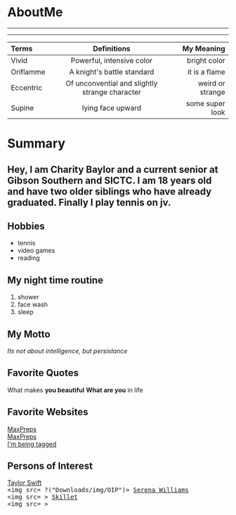 # AboutMe
---
---
| Terms | Definitions | My Meaning |
|:-|:----:|----: |
| Vivid | Powerful, intensive color | bright color |
| Oriflamme | A knight's battle standard | it is a flame |
| Eccentric | Of unconvential and slightly strange character | weird or strange |
| Supine | lying face upward | some super look |
# Summary
[I have a new home]: https://redbirdrants.com/

## Hey, I am Charity Baylor and a current senior at Gibson Southern and SICTC. I am 18 years old and have two older siblings who have already graduated. Finally I play tennis on jv. 
[1]:https://www.taylorswift.com/
[2]:https://en.wikipedia.org/wiki/Serena_Williams
[3]:https://www.skillet.com/?frontpage=true
Hobbies
-
- tennis
- video games
- reading 

My night time routine 
-
1. shower
2. face wash
3. sleep

## My Motto

*Its not about intelligence, but persistance*

## Favorite Quotes

What makes **you beautiful**
<b>What are you</b> in life 

## Favorite Websites
[MaxPreps](https://www.maxpreps.com)
<br>[MaxPreps](https://www.maxpreps.com/ladytennis "Lady Titan Tennis")
<br>[I'm being tagged][I have a new home]

## Persons of Interest 
[Taylor Swift][1]<br>
<kbd> 
<img src= ?("Downloads/img/OIP")>
[Serena Williams][2]<br>
<kbd> 
<img src= >
[Skillet][3]<br>
<kbd> 
<img src= >
